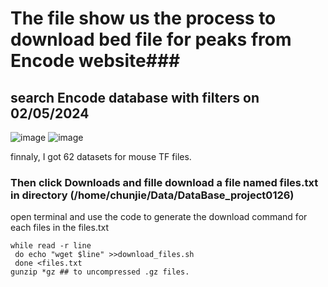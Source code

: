 # The file show us the process to download bed file for peaks from Encode website###

## search Encode database with filters on 02/05/2024
![image](https://github.com/ww1021pp/database_data/assets/60449311/dd25df85-f7ed-4bfe-a4ed-d20973113279)
![image](https://github.com/ww1021pp/database_data/assets/60449311/e12bdb7d-7df0-4f60-8f82-808f9f8f2bc8)

finnaly, I got 62 datasets for mouse TF files.

### Then click Downloads and fille download a file named files.txt in directory (/home/chunjie/Data/DataBase_project0126)
open terminal and use the code to generate the download command for each files in the files.txt
```
while read -r line
 do echo "wget $line" >>download_files.sh
 done <files.txt
gunzip *gz ## to uncompressed .gz files.
```
